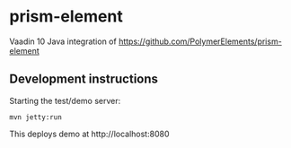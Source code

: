 # prism-element

Vaadin 10 Java integration of https://github.com/PolymerElements/prism-element

## Development instructions

Starting the test/demo server:
```
mvn jetty:run
```

This deploys demo at http://localhost:8080


